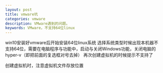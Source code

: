 ```yaml
---
layout: post
title: vmware坑
categories: vmware
description: VMware遇到的问题。
keywords: VMware，不支持64位linux
---
```


win10安装好vmware后开始安装64位linux系统
选择系统类型时候出现本机器不支持64位，需要在电脑程序与功能中，启动与关闭Windows功能，关闭电脑的hyper-v（即把前面的复选框对号去掉）
再次创建虚拟机的时候提示不支持了

创建虚拟机时，注意虚拟机文件存放位置
